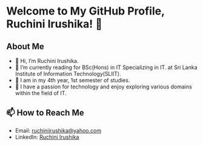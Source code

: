 # Welcome to My GitHub Profile, Ruchini Irushika! 👋

## About Me

- 👋 Hi, I’m Ruchini Irushika.
- 📝 I’m currently reading for BSc(Hons) in IT Specializing in IT. at Sri Lanka Institute of Information Technology(SLIIT).
- 📝 I am in my 4th year, 1st semester of studies.
- 👀 I have a passion for technology and enjoy exploring various domains within the field of IT.

## 📫 How to Reach Me

- Email: ruchiniirushika@yahoo.com
- LinkedIn: [Ruchini Irushika](https://www.linkedin.com/in/ruchini-irushika-a5011b20b)

